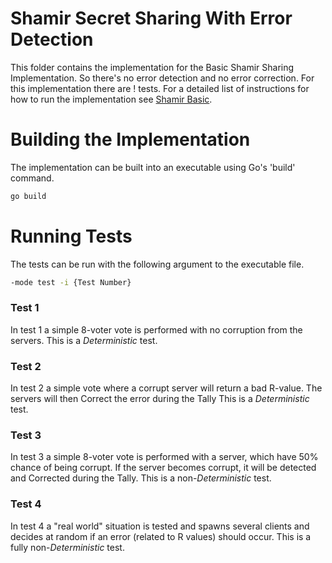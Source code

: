 # Shamir Secret Sharing With Error Detection
This folder contains the implementation for the Basic Shamir Sharing Implementation. So there's no error detection and no error correction.
For this implementation there are ! tests. For a detailed list of instructions for how to run the implementation see [Shamir Basic](../ShamirBasic/README.md).

# Building the Implementation
The implementation can be built into an executable using Go's 'build' command.
```cmd
go build
```

# Running Tests
The tests can be run with the following argument to the executable file.
```cmd
-mode test -i {Test Number}
```

### Test 1
In test 1 a simple 8-voter vote is performed with no corruption from the servers. 
This is a *Deterministic* test.

### Test 2
In test 2 a simple vote where a corrupt server will return a bad R-value. The servers will then Correct the error during the Tally
This is a *Deterministic* test.

### Test 3
In test 3  a simple 8-voter vote is performed with a server, which have 50% chance of being corrupt. If the server becomes corrupt, it will be detected and Corrected during the Tally.
This is a non-*Deterministic* test.

### Test 4
In test 4 a "real world" situation is tested and spawns several clients and decides at random if an error (related to R values) should occur. 
This is a fully non-*Deterministic* test.
